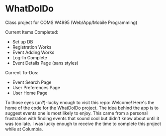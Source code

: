 WhatDoIDo
=========

Class project for COMS W4995 (Web/App/Mobile Programming)

Current Items Completed:
- Set up DB
- Registration Works
- Event Adding Works
- Log-In Complete
- Event Details Page (sans styles)


Current To-Dos:
- Event Search Page
- User Preferences Page
- User Home Page

To those eyes (un?)-lucky enough to visit this repo: Welcome! Here's the home of the code for the WhatDoIDo project. The
idea behind the app is to suggest events one is most likely to enjoy. This came from a personal frustration with finding
events that sound cool but didn't know about until it was too late. I was lucky enough to receive the time to complete
this project while at Columbia. 
